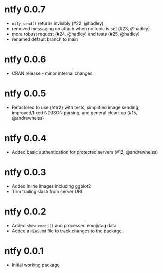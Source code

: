 # ntfy 0.0.7

* `ntfy_send()` returns invisibly (#22, @hadley)
* removed messaging on attach when no topic is set (#23, @hadley)
* more robust request (#24, @hadley) and tests (#25, @hadley)
* renamed default branch to main

# ntfy 0.0.6

* CRAN release - minor internal changes

# ntfy 0.0.5

* Refactored to use {httr2} with tests, simplified image sending, improved/fixed 
  NDJSON parsing, and general clean-up (#15, @andrewheiss)

# ntfy 0.0.4

* Added basic authentication for protected servers (#12, @andrewheiss)

# ntfy 0.0.3

* Added inline images including ggplot2
* Trim trailing slash from server URL

# ntfy 0.0.2

* Added `show_emoji()` and processed emoji/tag data
* Added a `NEWS.md` file to track changes to the package.

# ntfy 0.0.1

* Initial working package
